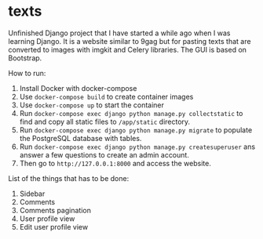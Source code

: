 # texts
Unfinished Django project that I have started a while ago when I was learning Django. It is a website similar to 9gag but for pasting texts that are converted to images with imgkit and Celery libraries. The GUI is based on Bootstrap.

How to run:
1. Install Docker with docker-compose
2. Use ``docker-compose build`` to create container images
3. Use ``docker-compose up`` to start the container
4. Run ``docker-compose exec django python manage.py collectstatic`` to find and copy all static files to ``/app/static`` directory.
5. Run ``docker-compose exec django python manage.py migrate`` to populate the PostgreSQL database with tables.
6. Run ``docker-compose exec django python manage.py createsuperuser`` ans answer a few questions to create an admin account.
5. Then go to ``http://127.0.0.1:8000`` and access the website.

List of the things that has to be done:
1. Sidebar
2. Comments
3. Comments pagination
4. User profile view
5. Edit user profile view
